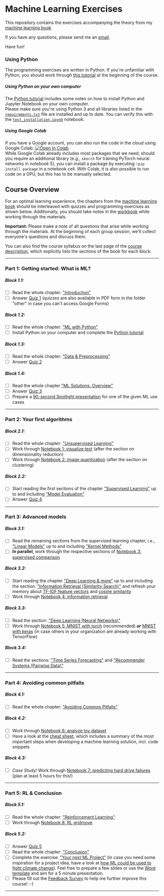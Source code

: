 # Machine Learning Exercises

This repository contains the exercises accompanying the theory from my [machine learning book](https://franziskahorn.de/mlbook/).

If you have any questions, please send me an [email](mailto:hey@franziskahorn.de).

Have fun!

### Using Python

The programming exercises are written in Python. If you're unfamiliar with Python, you should work through [this tutorial](https://github.com/cod3licious/python_tutorial) at the beginning of the course.

##### Using Python on your own computer
The [Python tutorial](https://github.com/cod3licious/python_tutorial) includes some notes on how to install Python and Jupyter Notebook on your own computer. <br>
Please make sure you're using Python 3 and all libraries listed in the [`requirements.txt`](/requirements.txt) file are installed and up to date. You can verify this with the [`test_installation.ipynb`](/test_installation.ipynb) notebook.

##### Using Google Colab
If you have a Google account, you can also run the code in the cloud using Google Colab:
[![Open In Colab](https://colab.research.google.com/assets/colab-badge.svg)](https://colab.research.google.com/github/cod3licious/ml_exercises) <br>
While Google Colab already includes most packages that we need, should you require an additional library (e.g., `skorch` for training PyTorch neural networks in notebook 5), you can install a package by executing `!pip install package` in a notebook cell. With Colab, it is also possible to run code on a GPU, but this has to be manually selected.


## Course Overview

For an optimal learning experience, the chapters from the [machine learning book](https://franziskahorn.de/mlbook/) should be interleaved with quizzes and programming exercises as shown below. Additionally, you should take notes in the [workbook](/other/ml_course_workbook.pdf) while working through the materials.

**Important:** Please make a note of all questions that arise while working through the materials. At the beginning of each group session, we'll collect everyone's questions and discuss them.

You can also find the course syllabus on the last page of the [course description](/ml_course_description.pdf), which explicitly lists the sections of the book for each block.

---

### Part 1: Getting started: What is ML?

##### Block 1.1:
- [ ] Read the whole chapter: ["Introduction"](https://franziskahorn.de/mlbook/_introduction.html)
- [ ] Answer [Quiz 1](https://forms.gle/uzdzytpsYf9sFG946) (quizzes are also available in PDF form in the folder "other" in case you can't access Google Forms)

##### Block 1.2:
- [ ] Read the whole chapter: ["ML with Python"](https://franziskahorn.de/mlbook/_ml_with_python.html)
- [ ] Install Python on your computer and complete the [Python tutorial](https://github.com/cod3licious/python_tutorial)

##### Block 1.3:
- [ ] Read the whole chapter: ["Data & Preprocessing"](https://franziskahorn.de/mlbook/_data_preprocessing.html)
- [ ] Answer [Quiz 2](https://forms.gle/Pqr6EKHNxzrWb7MF9)

##### Block 1.4:
- [ ] Read the whole chapter ["ML Solutions: Overview"](https://franziskahorn.de/mlbook/_ml_solutions_overview.html)
- [ ] Answer [Quiz 3](https://forms.gle/fr7PYmP9Exx4Vvrc8)
- [ ] Prepare a [90-second Spotlight presentation](/other/exercise_ml_use_cases_spotlight.pdf) for one of the given ML use cases

---

### Part 2: Your first algorithms

##### Block 2.1:
- [ ] Read the whole chapter: ["Unsupervised Learning"](https://franziskahorn.de/mlbook/_unsupervised_learning.html)
- [ ] Work through [Notebook 1: visualize text](/notebooks/1_visualize_text.ipynb) (after the section on dimensionality reduction)
- [ ] Work through [Notebook 2: image quantization](/notebooks/2_image_quantization.ipynb) (after the section on clustering)

##### Block 2.2:
- [ ] Start reading the first sections of the chapter ["Supervised Learning"](https://franziskahorn.de/mlbook/_supervised_learning.html) up to and including ["Model Evaluation"](https://franziskahorn.de/mlbook/_model_evaluation.html)
- [ ] Answer [Quiz 4](https://forms.gle/M2dDevwzicjcHLtc9)

---

### Part 3: Advanced models

##### Block 3.1:
- [ ] Read the remaining sections from the supervised learning chapter, i.e., ["Linear Models"](https://franziskahorn.de/mlbook/_linear_models.html) up to and including ["Kernel Methods"](https://franziskahorn.de/mlbook/_kernel_methods.html)
- [ ] **In parallel**, work through the respective sections of [Notebook 3: supervised comparison](/notebooks/3_supervised_comparison.ipynb)

##### Block 3.2:
- [ ] Start reading the chapter ["Deep Learning & more"](https://franziskahorn.de/mlbook/_deep_learning_more.html) up to and including the section: ["Information Retrieval (Similarity Search)"](https://franziskahorn.de/mlbook/_information_retrieval_similarity_search.html) and refresh your memory about [TF-IDF feature vectors](https://franziskahorn.de/mlbook/_feature_extraction.html) and [cosine similarity](https://franziskahorn.de/mlbook/_computing_similarities.html)
- [ ] Work through [Notebook 4: information retrieval](/notebooks/4_information_retrieval.ipynb)

##### Block 3.3:
- [ ] Read the section: ["Deep Learning (Neural Networks)"](https://franziskahorn.de/mlbook/_deep_learning_neural_networks.html)
- [ ] Work through [Notebook 5: MNIST with torch](/notebooks/5_mnist_torch.ipynb) (recommended) **_or_** [MNIST with keras](/notebooks/5_mnist_keras.ipynb) (in case others in your organization are already working with TensorFlow)

##### Block 3.4:
- [ ] Read the sections: ["Time Series Forecasting"](https://franziskahorn.de/mlbook/_time_series_forecasting.html) and ["Recommender Systems (Pairwise Data)"](https://franziskahorn.de/mlbook/_recommender_systems_pairwise_data.html)

---

### Part 4: Avoiding common pitfalls

##### Block 4.1:
- [ ] Read the whole chapter: ["Avoiding Common Pitfalls"](https://franziskahorn.de/mlbook/_avoiding_common_pitfalls.html)

##### Block 4.2:
- [ ] Work through [Notebook 6: analyze toy dataset](/notebooks/6_analyze_toydata.ipynb)
- [ ] Have a look at the [cheat sheet](/other/cheatsheet.pdf), which includes a summary of the most important steps when developing a machine learning solution, incl. code snippets

##### Block 4.3:
- [ ] _Case Study!_ Work through [Notebook 7: predicting hard drive failures](/notebooks/7_hard_drive_failures.ipynb) (plan at least 5 hours for this!)

---

### Part 5: RL & Conclusion

##### Block 5.1:
- [ ] Read the whole chapter: ["Reinforcement Learning"](https://franziskahorn.de/mlbook/_reinforcement_learning.html)
- [ ] Work through [Notebook 8: RL gridmove](/notebooks/8_rl_gridmove.ipynb)

##### Block 5.2:
- [ ] Answer [Quiz 5](https://forms.gle/uZGj54YQHKwckmL46)
- [ ] Read the whole chapter: ["Conclusion"](https://franziskahorn.de/mlbook/_conclusion.html)
- [ ] Complete the exercise: ["Your next ML Project"](/other/exercise_your_ml_project.pdf) (in case you need some inspiration for a project idea, have a look at [how ML could be used to fight climate change](https://www.climatechange.ai/summaries)). Feel free to prepare a few slides or use the [Word template](/other/exercise_your_ml_project_template.docx) and aim for a 5 minute presentation.
- [ ] Please fill out the [Feedback Survey](https://forms.gle/Ccv5h5zQxwPjWtCS7) to help me further improve this course! :-)

---

